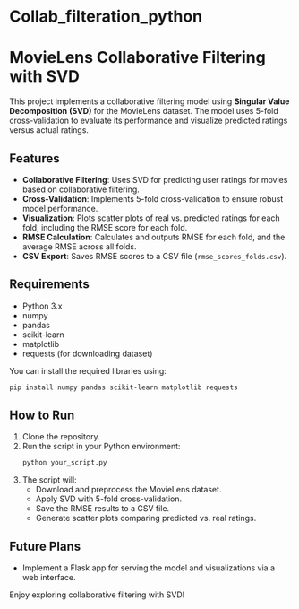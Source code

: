 # Collab_filteration_python

# MovieLens Collaborative Filtering with SVD

This project implements a collaborative filtering model using **Singular Value Decomposition (SVD)** for the MovieLens dataset. The model uses 5-fold cross-validation to evaluate its performance and visualize predicted ratings versus actual ratings.

## Features
- **Collaborative Filtering**: Uses SVD for predicting user ratings for movies based on collaborative filtering.
- **Cross-Validation**: Implements 5-fold cross-validation to ensure robust model performance.
- **Visualization**: Plots scatter plots of real vs. predicted ratings for each fold, including the RMSE score for each fold.
- **RMSE Calculation**: Calculates and outputs RMSE for each fold, and the average RMSE across all folds.
- **CSV Export**: Saves RMSE scores to a CSV file (`rmse_scores_folds.csv`).

## Requirements
- Python 3.x
- numpy
- pandas
- scikit-learn
- matplotlib
- requests (for downloading dataset)

You can install the required libraries using:
```bash
pip install numpy pandas scikit-learn matplotlib requests
```

## How to Run
1. Clone the repository.
2. Run the script in your Python environment:
   ```bash
   python your_script.py
   ```
3. The script will:
   - Download and preprocess the MovieLens dataset.
   - Apply SVD with 5-fold cross-validation.
   - Save the RMSE results to a CSV file.
   - Generate scatter plots comparing predicted vs. real ratings.

## Future Plans
- Implement a Flask app for serving the model and visualizations via a web interface.

Enjoy exploring collaborative filtering with SVD!
